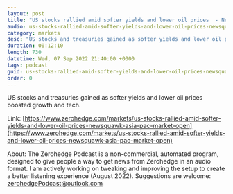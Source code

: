 ```yaml
---
layout: post
title: "US stocks rallied amid softer yields and lower oil prices  - Newsquawk Asia-Pac Market Open"
audio: us-stocks-rallied-amid-softer-yields-and-lower-oil-prices-newsquawk-asia-pac-market-open-0
category: markets
desc: "US stocks and treasuries gained as softer yields and lower oil prices boosted growth and tech."
duration: 00:12:10
length: 730
datetime: Wed, 07 Sep 2022 21:40:00 +0000
tags: podcast
guid: us-stocks-rallied-amid-softer-yields-and-lower-oil-prices-newsquawk-asia-pac-market-open-0
order: 0
---
```

US stocks and treasuries gained as softer yields and lower oil prices boosted growth and tech.

Link: [https://www.zerohedge.com/markets/us-stocks-rallied-amid-softer-yields-and-lower-oil-prices-newsquawk-asia-pac-market-open](https://www.zerohedge.com/markets/us-stocks-rallied-amid-softer-yields-and-lower-oil-prices-newsquawk-asia-pac-market-open)

About: The Zerohedge Podcast is a non-commercial, automated program, designed to give people a way to get news from Zerohedge in an audio format.  I am actively working on tweaking and improving the setup to create a better listening experience (August 2022).  Suggestions are welcome: [zerohedgePodcast@outlook.com](mailto:zerohedgePodcast@outlook.com)